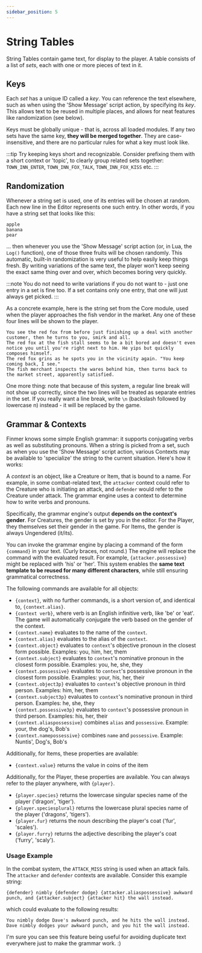 ```yaml
---
sidebar_position: 5
---
```


# String Tables

String Tables contain game text, for display to the player. A table consists of a list of _sets_, each with one or more pieces of text in it.

## Keys

Each _set_ has a unique ID called a _key_. You can reference the text elsewhere, such as when using the 'Show Message' script action, by specifying its _key_. This allows text to be reused in multiple places, and allows for neat features like randomization (see below).

Keys must be globally unique - that is, across all loaded modules. If any two sets have the same key, **they will be merged together**. They are case-insensitive, and there are no particular rules for what a key must look like.

:::tip
Try keeping keys short and recognizable. Consider prefixing them with a short context or 'topic', to clearly group related sets together: `TOWN_INN_ENTER`, `TOWN_INN_FOX_TALK`, `TOWN_INN_FOX_KISS` etc.
:::

## Randomization

Whenever a string set is used, one of its entries will be chosen at random. Each new line in the Editor represents one such entry. In other words, if you have a string set that looks like this:

```
apple
banana
pear
```

... then whenever you use the 'Show Message' script action (or, in Lua, the `Log()` function), one of those three fruits will be chosen randomly. This automatic, built-in randomization is very useful to help easily keep things fresh. By writing variations of the same text, the player won't keep seeing the exact same thing over and over, which becomes boring very quickly.

:::note
You do not need to write variations if you do not want to - just one entry in a set is fine too. If a set contains only one entry, that one will just always get picked.
:::

As a concrete example, here is the string set from the Core module, used when the player approaches the fish vendor in the market. Any one of these four lines will be shown to the player.

```
You see the red fox from before just finishing up a deal with another customer, then he turns to you, smirk and all.
The red fox at the fish stall seems to be a bit bored and doesn't even notice you until you're right next to him. He yips but quickly composes himself.
The red fox grins as he spots you in the vicinity again. "You keep coming back, I see."
The fish merchant inspects the wares behind him, then turns back to the market street, apparently satisfied.
```

One more thing: note that because of this system, a regular line break will not show up correctly, since the two lines will be treated as separate entries in the set. If you really want a line break, write `\n` (backslash followed by lowercase n) instead - it will be replaced by the game.

## Grammar & Contexts

Finmer knows some simple English grammar: it supports conjugating verbs as well as substituting pronouns. When a string is picked from a set, such as when you use the 'Show Message' script action, various Contexts may be available to 'specialize' the string to the current situation. Here's how it works:

A _context_ is an object, like a Creature or Item, that is bound to a name. For example, in some combat-related text, the `attacker` context could refer to the Creature who is initiating an attack, and `defender` would refer to the Creature under attack. The grammar engine uses a context to determine how to write verbs and pronouns.

Specifically, the grammar engine's output **depends on the context's gender**. For Creatures, the gender is set by you in the editor. For the Player, they themselves set their gender in the game. For Items, the gender is always Ungendered (it/its).

You can invoke the grammar engine by placing a command of the form `{command}` in your text. (Curly braces, not round.) The engine will replace the command with the evaluated result. For example, `{attacker.possessive}` might be replaced with 'his' or 'her'. This system enables the **same text template to be reused for many different characters**, while still ensuring grammatical correctness.

The following commands are available for all objects:

- `{context}`, with no further commands, is a short version of, and identical to, `{context.alias}`.
- `{context verb}`, where verb is an English infinitive verb, like 'be' or 'eat'. The game will automatically conjugate the verb based on the gender of the context.
- `{context.name}` evaluates to the name of the `context`.
- `{context.alias}` evaluates to the alias of the `context`.
- `{context.object}` evaluates to `context`'s objective pronoun in the closest form possible. Examples: you, him, her, them
- `{context.subject}` evaluates to `context`'s nominative pronoun in the closest form possible. Examples: you, he, she, they
- `{context.possessive}` evaluates to `context`'s possessive pronoun in the closest form possible. Examples: your, his, her, their
- `{context.object3p}` evaluates to `context`'s objective pronoun in third person. Examples: him, her, them
- `{context.subject3p}` evaluates to `context`'s nominative pronoun in third person. Examples: he, she, they
- `{context.possessive3p}` evaluates to `context`'s possessive pronoun in third person. Examples: his, her, their
- `{context.aliaspossessive}` combines `alias` and `possessive`. Example: your, the dog's, Bob's
- `{context.namepossessive}` combines `name` and `possessive`. Example: Nuntis', Dog's, Bob's

Additionally, for Items, these properties are available:

- `{context.value}` returns the value in coins of the item

Additionally, for the Player, these properties are available. You can always refer to the player anywhere, with `{player}`.

- `{player.species}` returns the lowercase singular species name of the player ('dragon', 'tiger').
- `{player.speciesplural}` returns the lowercase plural species name of the player ('dragons', 'tigers').
- `{player.fur}` returns the noun describing the player's coat ('fur', 'scales').
- `{player.furry}` returns the adjective describing the player's coat ('furry', 'scaly').

### Usage Example

In the combat system, the `ATTACK_MISS` string is used when an attack fails. The `attacker` and `defender` contexts are available. Consider this example string:

```
{defender} nimbly {defender dodge} {attacker.aliaspossessive} awkward punch, and {attacker.subject} {attacker hit} the wall instead.
```

which could evaluate to the following results:

```
You nimbly dodge Dave's awkward punch, and he hits the wall instead.
Dave nimbly dodges your awkward punch, and you hit the wall instead.
```

I'm sure you can see this feature being useful for avoiding duplicate text everywhere just to make the grammar work. :)
